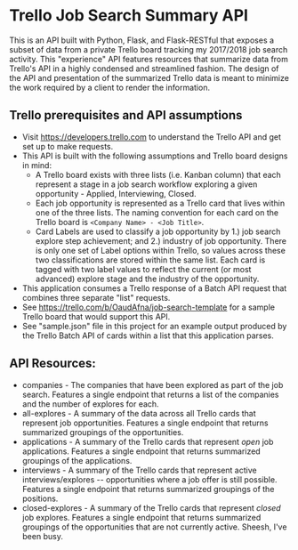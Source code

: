 # Trello Job Search Summary API
This is an API built with Python, Flask, and Flask-RESTful that exposes a subset of data from a private Trello board tracking my 2017/2018 job search activity. This "experience" API features resources that summarize data from Trello's API in a highly condensed and streamlined fashion. The design of the API and presentation of the summarized Trello data is meant to minimize the work required by a client to render the information.

## Trello prerequisites and API assumptions
* Visit https://developers.trello.com to understand the Trello API and get set up to make requests.
* This API is built with the following assumptions and Trello board designs in mind:
  * A Trello board exists with three lists (i.e. Kanban column) that each represent a stage in a job search workflow exploring a given opportunity - Applied, Interviewing, Closed.
  * Each job opportunity is represented as a Trello card that lives within one of the three lists. The naming convention for each card on the Trello board is `<Company Name> - <Job Title>`.
  * Card Labels are used to classify a job opportunity by 1.) job search explore step achievement; and 2.) industry of job opportunity. There is only one set of Label options within Trello, so values across these two classifications are stored within the same list. Each card is tagged with two label values to reflect the current (or most advanced) explore stage and the industry of the opportunity.
* This application consumes a Trello response of a Batch API request that combines three separate "list" requests.
* See https://trello.com/b/OaudAfna/job-search-template for a sample Trello board that would support this API.
* See "sample.json" file in this project for an example output produced by the Trello Batch API of cards within a list that this application parses.

## API Resources:
* companies - The companies that have been explored as part of the job search. Features a single endpoint that returns a list of the companies and the number of explores for each.
* all-explores - A summary of the data across all Trello cards that represent job opportunities. Features a single endpoint that returns summarized groupings of the opportunities.
* applications - A summary of the Trello cards that represent *open* job applications. Features a single endpoint that returns summarized groupings of the applications.
* interviews - A summary of the Trello cards that represent active interviews/explores -- opportunities where a job offer is still possible. Features a single endpoint that returns summarized groupings of the positions.
* closed-explores - A summary of the Trello cards that represent *closed* job explores. Features a single endpoint that returns summarized groupings of the opportunities that are not currently active. Sheesh, I've been busy.

